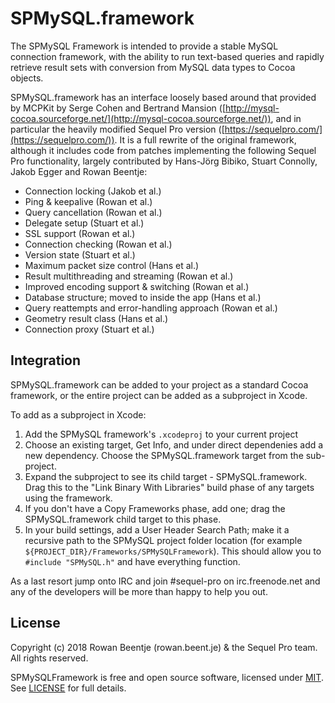 # SPMySQL.framework

The SPMySQL Framework is intended to provide a stable MySQL connection framework, with the ability to run text-based queries and rapidly retrieve result sets with conversion from MySQL data types to Cocoa objects.

SPMySQL.framework has an interface loosely based around that provided by MCPKit by Serge Cohen and Bertrand Mansion ([http://mysql-cocoa.sourceforge.net/](http://mysql-cocoa.sourceforge.net/)), and in particular the heavily modified Sequel Pro version ([https://sequelpro.com/](https://sequelpro.com/)). It is a full rewrite of the original framework, although it includes code from patches implementing the following Sequel Pro functionality, largely contributed by Hans-Jörg Bibiko, Stuart Connolly, Jakob Egger and Rowan Beentje:

* Connection locking (Jakob et al.)
* Ping & keepalive (Rowan et al.)
* Query cancellation (Rowan et al.)
* Delegate setup (Stuart et al.)
* SSL support (Rowan et al.)
* Connection checking (Rowan et al.)
* Version state (Stuart et al.)
* Maximum packet size control (Hans et al.)
* Result multithreading and streaming (Rowan et al.)
* Improved encoding support & switching (Rowan et al.)
* Database structure; moved to inside the app (Hans et al.)
* Query reattempts and error-handling approach (Rowan et al.)
* Geometry result class (Hans et al.)
* Connection proxy (Stuart et al.)

## Integration

SPMySQL.framework can be added to your project as a standard Cocoa framework, or the entire project
can be added as a subproject in Xcode.

To add as a subproject in Xcode:

1. Add the SPMySQL framework's `.xcodeproj` to your current project
2. Choose an existing target, Get Info, and under direct dependenies add a new dependency. Choose the SPMySQL.framework target from the sub-project.
3. Expand the subproject to see its child target - SPMySQL.framework. Drag this to the "Link Binary With Libraries" build phase of any targets using the framework.
4. If you don't have a Copy Frameworks phase, add one; drag the SPMySQL.framework child target to this phase.
5. In your build settings, add a User Header Search Path; make it a recursive path to the SPMySQL project folder location (for example `${PROJECT_DIR}/Frameworks/SPMySQLFramework`). This should allow you to `#include "SPMySQL.h"` and have everything function.

As a last resort jump onto IRC and join #sequel-pro on irc.freenode.net and any of the
developers will be more than happy to help you out.

## License

Copyright (c) 2018 Rowan Beentje (rowan.beent.je) & the Sequel Pro team. All rights reserved.

SPMySQLFramework is free and open source software, licensed under [MIT](https://opensource.org/licenses/MIT). See [LICENSE](https://github.com/rstreefland/rsequelpro/blob/master/Frameworks/SPMySQLFramework/LICENSE) for full details.

